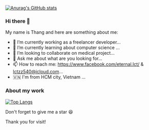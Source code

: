 [![Anurag's GitHub stats](https://github-readme-stats.vercel.app/api?username=lctzz540)](https://github.com/anuraghazra/github-readme-stats)
### Hi there 👋

My name is Thang and here are something about me:
- 🔭 I’m currently working as a freelancer developer...
- 🌱 I’m currently learning about computer science ...
- 👯 I’m looking to collaborate on medical project...
- 💬 Ask me about what are you looking for...
- 📫 How to reach me: https://www.facebook.com/eternal.lct/ & lctzz540@icloud.com...
- 🇻🇳 I'm from HCM city, Vietnam ...
### About my work
[![Top Langs](https://github-readme-stats.vercel.app/api/top-langs/?username=lctzz540&size_weight=0.2&count_weight=0.8)](https://github.com/anuraghazra/github-readme-stats)

Don't forget to give me a star 😆

Thank you for visit!
